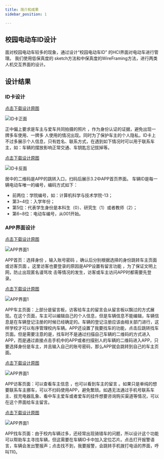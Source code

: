 ```yaml
---
title: 简介和成果
sidebar_position: 1

---
```


## 校园电动车ID设计

⾯对校园电动⻋较多的现象，通过设计“校园电动⻋ID” 的HCI界⾯对电动⻋进⾏管理。 我们使⽤低保真度的 sketch⽅法和中保真度的WireFraming⽅法，进⾏两类⼈机交互界⾯的设计。

## 设计结果

### ID卡设计

[点击下载设计原图](.\files\ID卡正面.JPG)

![ID卡正面](.\img\ID卡正面.png)

正中偏上要求是⻋主与爱⻋共同拍摄的照⽚ ，作为⾝份认证的证据，避免出现⼀牌多⻋使⽤、⼀牌多 ⼈使⽤的情况出现。同时为了保护⻋主的个⼈隐私，ID卡上不过多展⽰个⼈信息，只有姓名、联系⽅式，在遇到如下情况时可以⽤于联系⻋主，如：⻋辆的摆放影响正常交通、⻋钥匙忘记拔掉等。

[点击下载设计原图](.\files\ID卡反面.JPG)

![ID卡反面](.\img\ID卡反面.PNG)

居中的⼆维码是APP的跳转⼊⼝，扫码后展⽰3.2中APP⾸⻚界⾯。 ⻋辆ID是每⼀辆电动⻋唯⼀的编号，编码⽅式如下：

- 前两位：学院编号，如：计算机科学与技术学院-13； 
- 第3~4位：⼊学年份； 
- 第5位：代表学⽣⾝份是本科⽣（0）、研究⽣（1）或者教师（2）； 
- 第6~8位：电动⻋编号，从001开始。

### APP界面设计

[点击下载设计原图](.\files\APP首页.JPG)

![APP界面1](.\img\APP首页.png)

APP⾸⻚：选择⾝份 ，输⼊账号密码 ，确认后分别根据选择的⾝份跳转⻋主⻚⾯或访客⻚⾯ 。这⾥访客也要登录的原因是APP设置有留⾔功能 ，为了保证⽂明上⽹，防⽌出现匿名谩骂攻 击等情况的发⽣，访客或⻋主访问APP时都需要先登录。

[点击下载设计原图](.\files\APP车主页面.JPG)

![APP界面1](.\img\APP车主页面.png)

APP车主页面：上部分是留言板，访客给车主的留言会从留言板以飘过的方式展现。在这个页面，车主可以编辑自己的个人信息，但是车辆信息不能编辑，车辆信息是在车辆登记注册的时候已经确定的。车辆的登记注册应该由相关部门进行，这样学校才可以有序管理校内车辆。APP还设置了我要找车的功能，点击后跳转找车页面。但是需要注意的是，找车时不是通过扫描自己车辆的二维码的方式进入APP，而是通过直接点击手机中的APP或者扫描别人的车辆的二维码进入APP，只要选择身份是车主，并且输入自己的账号密码，那么APP就会跳转到自己的车主页面。

[点击下载设计原图](.\files\APP访客页面.JPG)

![APP界面1](.\img\APP访客页面.png)

APP访客⻚⾯：可以查看⻋主信息 ，也可以看到⻋主的留⾔ 。如果只是单纯的想要联系⻋主挪⻋，可以不扫码使⽤APP，避免繁琐。如遇⽆法通过⼿机号联系⻋主、拔充电器乱象、看中⻋主爱⻋或者爱⻋的挂件想要咨询购买渠道等情况，可以在这个界⾯给⻋主留⾔。

[点击下载设计原图](.\files\APP找车页面.JPG)

![APP界面1](.\img\APP找车页面.png)

APP找车页面：由于校内车辆过多，还经常出现骑错车的问题，所以设计这个功能可以帮助车主寻找车辆，但这需要在车辆ID卡中加入定位芯片。点击打开报警语言，车辆会发出警报声；点击找不到，我要报警，会跳转手机拨打电话的界面，呼叫110。
